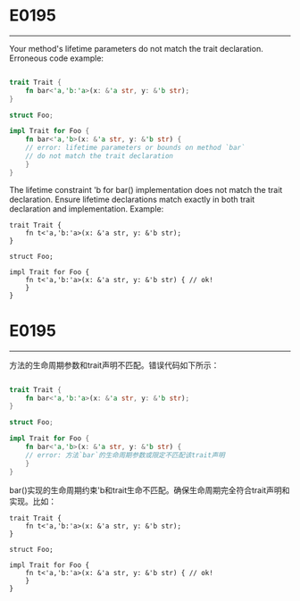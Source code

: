 # E0195

---

Your method's lifetime parameters do not match the trait declaration. Erroneous code example:

```rust

trait Trait {
    fn bar<'a,'b:'a>(x: &'a str, y: &'b str);
}

struct Foo;

impl Trait for Foo {
    fn bar<'a,'b>(x: &'a str, y: &'b str) {
    // error: lifetime parameters or bounds on method `bar`
    // do not match the trait declaration
    }
}
```

The lifetime constraint 'b for bar() implementation does not match the trait declaration. Ensure lifetime declarations match exactly in both trait declaration and implementation. Example:

```
trait Trait {
    fn t<'a,'b:'a>(x: &'a str, y: &'b str);
}

struct Foo;

impl Trait for Foo {
    fn t<'a,'b:'a>(x: &'a str, y: &'b str) { // ok!
    }
}
```

# E0195

---

方法的生命周期参数和trait声明不匹配。错误代码如下所示：

```rust

trait Trait {
    fn bar<'a,'b:'a>(x: &'a str, y: &'b str);
}

struct Foo;

impl Trait for Foo {
    fn bar<'a,'b>(x: &'a str, y: &'b str) {
    // error: 方法`bar`的生命周期参数或限定不匹配该trait声明
    }
}
```

bar()实现的生命周期约束'b和trait生命不匹配。确保生命周期完全符合trait声明和实现。比如：


```
trait Trait {
    fn t<'a,'b:'a>(x: &'a str, y: &'b str);
}

struct Foo;

impl Trait for Foo {
    fn t<'a,'b:'a>(x: &'a str, y: &'b str) { // ok!
    }
}
```